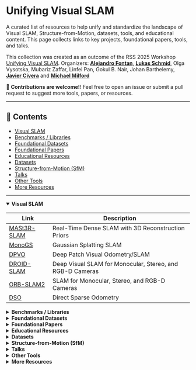 # Unifying Visual SLAM

A curated list of resources to help unify and standardize the landscape of Visual SLAM, Structure-from-Motion, datasets, tools, and educational content. This page collects links to key projects, foundational papers, tools, and talks.

This collection was created as an outcome of the RSS 2025 Workshop [Unifying Visual SLAM](https://visual-slam-lab.github.io/unifying-visual-slam/). Organizers: <a href="https://scholar.google.com/citations?user=SDtnGogAAAAJ&hl=en"><strong>Alejandro Fontan</strong></a>, <a href="https://schmluk.github.io"/><strong>Lukas Schmid</strong></a>, Olga Vysotska, Mubariz Zaffar, Linfei Pan, Gokul B. Nair, Johan Barthelemy, <a href="https://scholar.google.com/citations?user=j_sMzokAAAAJ&hl=en"><strong>Javier Civera</strong></a> and <a href="https://scholar.google.com/citations?user=TDSmCKgAAAAJ&hl=en"><strong>Michael Milford</strong></a>

👋 **Contributions are welcome!**! Feel free to open an issue or submit a pull request to suggest more tools, papers, or resources.

---

## 📌 Contents

- [Visual SLAM](#visual-slam)
- [Benchmarks / Libraries](#benchmarks--libraries)
- [Foundational Datasets](#foundational-datasets)
- [Foundational Papers](#foundational-papers)
- [Educational Resources](#educational-resources)
- [Datasets](#datasets)
- [Structure-from-Motion (SfM)](#structure-from-motion-sfm)
- [Talks](#talks)
- [Other Tools](#other-tools)
- [More Resources](#more-resources)

---

<details open>
<summary><strong>Visual SLAM</strong></summary>

| Link | Description |
|------|-------------|
| [MASt3R-SLAM](https://edexheim.github.io/mast3r-slam/) | Real-Time Dense SLAM with 3D Reconstruction Priors |
| [MonoGS](https://rmurai.co.uk/projects/GaussianSplattingSLAM/) | Gaussian Splatting SLAM |
| [DPVO](https://github.com/princeton-vl/DPVO) | Deep Patch Visual Odometry/SLAM |
| [DROID-SLAM](https://github.com/princeton-vl/DROID-SLAM) | Deep Visual SLAM for Monocular, Stereo, and RGB-D Cameras |
| [ORB-SLAM2](https://github.com/raulmur/ORB_SLAM2) | SLAM for Monocular, Stereo, and RGB-D Cameras |
| [DSO](https://github.com/JakobEngel/dso) | Direct Sparse Odometry |

</details>

<details>
<summary><strong>Benchmarks / Libraries</strong></summary>

| Link | Description |
|------|-------------|
| [VSLAM-LAB](https://github.com/alejandrofontan/VSLAM-LAB) | A Comprehensive Framework for Visual SLAM Baselines and Datasets |
| [VPR-methods](https://github.com/gmberton/VPR-methods-evaluation) | VPR Methods Evaluation |
| [PySLAM](https://github.com/luigifreda/pyslam) | Python SLAM pipeline for monocular, stereo and RGB-D |
| [slamplay](https://github.com/luigifreda/slamplay) | C++ SLAM experimentation tools |

</details>

<details>
<summary><strong>Foundational Datasets</strong></summary>

| Link | Description |
|------|-------------|
| [ETH3D](https://www.eth3d.net/slam_datasets) | ETH3D SLAM & Stereo Benchmarks |
| [RGB-D TUM](https://cvg.cit.tum.de/data/datasets/rgbd-dataset) | RGB-D SLAM Dataset and Benchmark |

</details>

<details>
<summary><strong>Foundational Papers</strong></summary>

| Link | Description |
|------|-------------|
| [PTAM](https://www.robots.ox.ac.uk/~gk/publications/KleinMurray2007ISMAR.pdf) | Parallel Tracking and Mapping for Small AR Workspace |
| [MonoSLAM](https://ieeexplore.ieee.org/stamp/stamp.jsp?arnumber=4160954) | Real-Time Single Camera SLAM |

</details>

<details>
<summary><strong>Educational Resources</strong></summary>

| Link | Description |
|------|-------------|
| [SLAM Handbook](https://github.com/SLAM-Handbook-contributors/slam-handbook-public-release) | SLAM Handbook |
| [SLAM Course by Cyrill Stachniss](https://www.youtube.com/watch?v=U6vr3iNrwRA&list=PLgnQpQtFTOGQrZ4O5QzbIHgl3b1JHimN_) | SLAM-Course (2013/14) |
| [SLAM - 5 Minutes with Cyrill](https://www.youtube.com/watch?v=BuRCJ2fegcc) | Short SLAM Tutorials |

</details>

<details>
<summary><strong>Datasets</strong></summary>

| Link | Description |
|------|-------------|
| [CroCoDL](https://zuriich.github.io/CroCoDL/) | AR localization benchmark from legged robots |
| [M2DGR](https://github.com/SJTU-ViSYS/M2DGR) | A Multi-modal and Multi-scenario SLAM Dataset for Ground Robots |
| [Fusionportable](https://fusionportable.github.io/dataset/fusionportable/) | A Multi-Sensor Campus-Scene Dataset for Evaluation of Localization and Mapping Accuracy on Diverse Platforms |
| [FusionPortable V2](https://fusionportable.github.io/dataset/fusionportable_v2/) | From Campus to Highway: A Unified Multi-Sensor Dataset for Generalized SLAM Across Diverse Platforms and Scalable Environments |
| [MCD](https://mcdviral.github.io/) | Diverse Large-Scale Multi-Campus Dataset for Robot Perception |
| [BotanicGarden](https://github.com/robot-pesg/BotanicGarden) | A high-quality dataset for robot navigation in unstructured natural environments |
| [Oxford Spires](https://dynamic.robots.ox.ac.uk/datasets/oxford-spires/) | Captured around well-known landmarks in Oxford using a custom-built multi-sensor perception unit as well as a millimetre-accurate map from a terrestrial LiDAR scanner. |

</details>

<details>
<summary><strong>Structure-from-Motion (SfM)</strong></summary>

| Link | Description |
|------|-------------|
| [GLOMAP](https://github.com/colmap/glomap) | Global Structure-from-Motion Revisited |
| [COLMAP](https://github.com/colmap/colmap) | General-purpose SfM and MVS pipeline |

</details>

<details>
<summary><strong>Talks</strong></summary>

| Link | Description |
|------|-------------|
| [Daniel Cremers - Deep and Direct SLAM](https://www.youtube.com/watch?v=s9yc9-d-Vc8) | Tartan SLAM Series |
| [Andrew Davison - From SLAM to Spatial AI](https://www.youtube.com/watch?v=PQFfJnmK26A) | Robotics Today |
| [Graph-based Spatial AI](https://www.youtube.com/watch?v=svzQgfkrxZc) | Andrew Davison, Tartan SLAM Series |

</details>

<details>
<summary><strong>Other Tools</strong></summary>

| Link | Description |
|------|-------------|
| [Pixi](https://pixi.sh/latest/) | Developer package management tool |
| [Spectacular AI](https://spectacularai.github.io/docs/sdk/core.html) | SDK for real-time 3D mapping and 6-DoF tracking |

</details>

<details>
<summary><strong>More Resources</strong></summary>

| Link | Description |
|------|-------------|
| [Awesome SLAM Datasets](https://github.com/youngguncho/awesome-slam-datasets) | A curated list of SLAM datasets |

</details>


